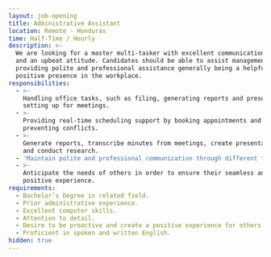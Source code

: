 ```yaml
---
layout: job-opening
title: Administrative Assistant
location: Remote - Honduras
time: Half-Time / Hourly
description: >-
  We are looking for a master multi-tasker with excellent communication skills
  and an upbeat attitude. Candidates should be able to assist management
  providing polite and professional assistance generally being a helpful and
  positive presence in the workplace.
responsibilities:
  - >-
    Handling office tasks, such as filing, generating reports and presentations,
    setting up for meetings.
  - >-
    Providing real-time scheduling support by booking appointments and
    preventing conflicts.
  - >-
    Generate reports, transcribe minutes from meetings, create presentations,
    and conduct research.
  - 'Maintain polite and professional communication through different tools. '
  - >-
    Anticipate the needs of others in order to ensure their seamless and
    positive experience.
requirements:
  - Bachelor’s Degree in related field.
  - Prior administrative experience.
  - Excellent computer skills.
  - Attention to detail.
  - Desire to be proactive and create a positive experience for others.
  - Proficient in spoken and written English.
hidden: true
---
```


